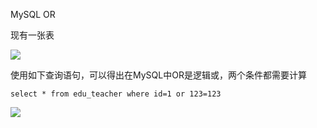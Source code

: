 MySQL OR

现有一张表

<img src="..\..\..\imgs\_MySQL\Snipaste_2020-09-13_12-58-40.png"/>

使用如下查询语句，可以得出在MySQL中OR是逻辑或，两个条件都需要计算

```
select * from edu_teacher where id=1 or 123=123
```

<img src="..\..\..\imgs\_MySQL\Snipaste_2020-09-13_13-00-20.png"/>

